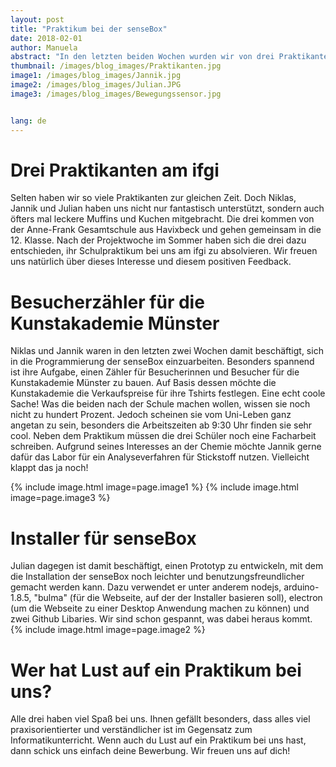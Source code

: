 ```yaml
---
layout: post
title: "Praktikum bei der senseBox"
date: 2018-02-01
author: Manuela
abstract: "In den letzten beiden Wochen wurden wir von drei Praktikanten unterstützt - Niklas, Jannik und Julian. Was die drei so gemacht haben, erfahrt ihr hier."
thumbnail: /images/blog_images/Praktikanten.jpg
image1: /images/blog_images/Jannik.jpg
image2: /images/blog_images/Julian.JPG
image3: /images/blog_images/Bewegungssensor.jpg


lang: de
---
```

Drei Praktikanten am ifgi
============
Selten haben wir so viele Praktikanten zur gleichen Zeit. Doch Niklas, Jannik und Julian haben uns nicht nur fantastisch unterstützt, sondern auch öfters mal leckere Muffins und Kuchen mitgebracht. Die drei kommen von der Anne-Frank Gesamtschule aus Havixbeck und gehen gemeinsam in die 12. Klasse. Nach der Projektwoche im Sommer haben sich die drei dazu entschieden, ihr Schulpraktikum bei uns am ifgi zu absolvieren. Wir freuen uns natürlich über dieses Interesse und diesem positiven Feedback.


Besucherzähler für die Kunstakademie Münster
============
Niklas und Jannik waren in den letzten zwei Wochen damit beschäftigt, sich in die Programmierung der senseBox einzuarbeiten. Besonders spannend ist ihre Aufgabe, einen Zähler für Besucherinnen und Besucher für die Kunstakademie Münster zu bauen. Auf Basis dessen möchte die Kunstakademie die Verkaufspreise für ihre Tshirts festlegen. Eine echt coole Sache! 
Was die beiden nach der Schule machen wollen, wissen sie noch nicht zu hundert Prozent. Jedoch scheinen sie vom Uni-Leben ganz angetan zu sein, besonders die Arbeitszeiten ab 9:30 Uhr finden sie sehr cool. Neben dem Praktikum müssen die drei Schüler noch eine Facharbeit schreiben. Aufgrund seines Interesses an der Chemie möchte Jannik gerne dafür das Labor für ein Analyseverfahren für Stickstoff nutzen. Vielleicht klappt das ja noch!

{% include image.html image=page.image1 %}
{% include image.html image=page.image3 %}


Installer für senseBox
============
Julian dagegen ist damit beschäftigt, einen Prototyp zu entwickeln, mit dem die Installation der senseBox noch leichter und benutzungsfreundlicher gemacht werden kann. Dazu verwendet er unter anderem nodejs, arduino-1.8.5, "bulma" (für die Webseite, auf der der Installer basieren soll), electron (um die Webseite zu einer Desktop Anwendung machen zu können) und zwei Github Libaries. Wir sind schon gespannt, was dabei heraus kommt.
{% include image.html image=page.image2 %}


Wer hat Lust auf ein Praktikum bei uns?
============
Alle drei haben viel Spaß bei uns. Ihnen gefällt besonders, dass alles viel praxisorientierter und verständlicher ist im Gegensatz zum Informatikunterricht.
Wenn auch du Lust auf ein Praktikum bei uns hast, dann schick uns einfach deine Bewerbung. Wir freuen uns auf dich!


